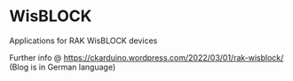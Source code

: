# WisBLOCK
Applications for RAK WisBLOCK devices

Further info @ https://ckarduino.wordpress.com/2022/03/01/rak-wisblock/ (Blog is in German language)
